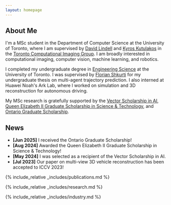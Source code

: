 ```yaml
---
layout: homepage
---
```


## About Me

I'm a MSc student in the Department of Computer Science at the University of Toronto, where I am supervised by [David Lindell](https://davidlindell.com) and [Kyros Kutulakos](https://www.cs.toronto.edu/~kyros/) in the [Toronto Computational Imaging Group](https://compimaging.dgp.toronto.edu). I am broadly interested in computational imaging, computer vision, machine learning, and robotics.

I completed my undergraduate degree in [Engineering Science](https://engsci.utoronto.ca/program/what-is-engsci/) at the University of Toronto. I was supervised by [Florian Shkurti](http://www.cs.toronto.edu/~florian/) for my undergraduate thesis on multi-agent trajectory prediction. I also interned at Huawei Noah's Ark Lab, where I worked on simulation and 3D reconstruction for autonomous driving.

My MSc research is gratefully supported by the [Vector Scholarship in AI](https://vectorinstitute.ai/programs/scholarship/), [Queen Elizabeth II Graduate Scholarship in Science & Technology](https://osap.gov.on.ca/OSAPPortal/en/A-ZListofAid/PRDR019236.html), and [Ontario Graduate Scholarship](https://osap.gov.on.ca/OSAPPortal/en/A-ZListofAid/PRDR019245.html).

## News

- **[Jun 2025]** I received the Ontario Graduate Scholarship!
- **[Aug 2024]** Awarded the Queen Elizabeth II Graduate Scholarship in Science & Technology!
- **[May 2024]** I was selected as a recipient of the Vector Scholarship in AI.
- **[Jul 2023]** Our paper on multi-view 3D vehicle reconstruction has been accepted to ICCV 2023!

{% include_relative _includes/publications.md %}

{% include_relative _includes/research.md %}

{% include_relative _includes/industry.md %}
